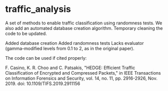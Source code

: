 # traffic_analysis
A set of methods to enable traffic classification using randomness tests. We also add an automated database creation algorithm.
Temporary cleaning the code to be updated. 

Added database creation
Added randomness tests
Lacks evaluator (gamma-modified levels from 0.1 to 2, as in the original paper). 


The code can be used if cited properly:

F. Casino, K. R. Choo and C. Patsakis, "HEDGE: Efficient Traffic Classification of Encrypted and Compressed Packets," in IEEE Transactions on Information Forensics and Security, vol. 14, no. 11, pp. 2916-2926, Nov. 2019.
doi: 10.1109/TIFS.2019.2911156

